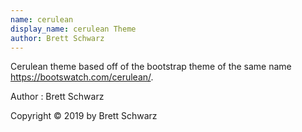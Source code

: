 ```yaml
---
name: cerulean
display_name: cerulean Theme
author: Brett Schwarz
---
```

Cerulean theme based off of the bootstrap theme of the same name https://bootswatch.com/cerulean/.

Author
: Brett Schwarz

Copyright © 2019 by Brett Schwarz
